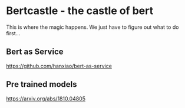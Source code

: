 # Bertcastle - the castle of bert
This is where the magic happens. We just have to figure out what to do first...

## Bert as Service
https://github.com/hanxiao/bert-as-service

## Pre trained models
https://arxiv.org/abs/1810.04805
